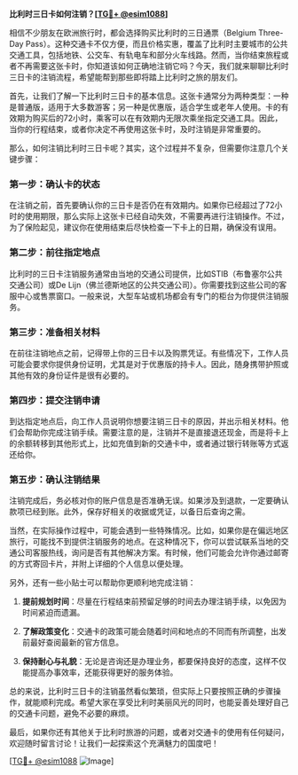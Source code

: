 **比利时三日卡如何注销？[[TG💪+ @esim1088](https://t.me/s/esim1088)]**

相信不少朋友在欧洲旅行时，都会选择购买比利时的三日通票（Belgium Three-Day Pass）。这种交通卡不仅方便，而且价格实惠，覆盖了比利时主要城市的公共交通工具，包括地铁、公交车、有轨电车和部分火车线路。然而，当你结束旅程或者不再需要这张卡时，你知道该如何正确地注销它吗？今天，我们就来聊聊比利时三日卡的注销流程，希望能帮到那些即将踏上比利时之旅的朋友们。

首先，让我们了解一下比利时三日卡的基本信息。这张卡通常分为两种类型：一种是普通版，适用于大多数游客；另一种是优惠版，适合学生或老年人使用。卡的有效期为购买后的72小时，乘客可以在有效期内无限次乘坐指定交通工具。因此，当你的行程结束，或者你决定不再使用这张卡时，及时注销是非常重要的。

那么，如何注销比利时三日卡呢？其实，这个过程并不复杂，但需要你注意几个关键步骤：

### **第一步：确认卡的状态**
在注销之前，首先要确认你的三日卡是否仍在有效期内。如果你已经超过了72小时的使用期限，那么实际上这张卡已经自动失效，不需要再进行注销操作。不过，为了保险起见，建议你在使用结束后尽快检查一下卡上的日期，确保没有误用。

### **第二步：前往指定地点**
比利时的三日卡注销服务通常由当地的交通公司提供，比如STIB（布鲁塞尔公共交通公司）或De Lijn（佛兰德斯地区的公共交通公司）。你需要找到这些公司的客服中心或售票窗口。一般来说，大型车站或机场都会有专门的柜台为你提供注销服务。

### **第三步：准备相关材料**
在前往注销地点之前，记得带上你的三日卡以及购票凭证。有些情况下，工作人员可能会要求你提供身份证明，尤其是对于优惠版的持卡人。因此，随身携带护照或其他有效的身份证件是很有必要的。

### **第四步：提交注销申请**
到达指定地点后，向工作人员说明你想要注销三日卡的原因，并出示相关材料。他们会帮助你完成注销手续。需要注意的是，注销并不是直接退还现金，而是将卡上的余额转移到其他形式上，比如充值到新的交通卡中，或者通过银行转账等方式返还给你。

### **第五步：确认注销结果**
注销完成后，务必核对你的账户信息是否准确无误。如果涉及到退款，一定要确认款项已经到账。此外，保存好相关的收据或凭证，以备日后查询之需。

当然，在实际操作过程中，可能会遇到一些特殊情况。比如，如果你是在偏远地区旅行，可能找不到提供注销服务的地点。在这种情况下，你可以尝试联系当地的交通公司客服热线，询问是否有其他解决方案。有时候，他们可能会允许你通过邮寄的方式寄回卡片，并附上详细的个人信息以便处理。

另外，还有一些小贴士可以帮助你更顺利地完成注销：

1. **提前规划时间**：尽量在行程结束前预留足够的时间去办理注销手续，以免因为时间紧迫而遗漏。
   
2. **了解政策变化**：交通卡的政策可能会随着时间和地点的不同而有所调整，出发前最好查阅最新的官方信息。

3. **保持耐心与礼貌**：无论是咨询还是办理业务，都要保持良好的态度，这样不仅能提高办事效率，还能获得更好的服务体验。

总的来说，比利时三日卡的注销虽然看似繁琐，但实际上只要按照正确的步骤操作，就能顺利完成。希望大家在享受比利时美丽风光的同时，也能妥善处理好自己的交通卡问题，避免不必要的麻烦。

最后，如果你还有其他关于比利时旅游的问题，或者对交通卡的使用有任何疑问，欢迎随时留言讨论！让我们一起探索这个充满魅力的国度吧！

[[TG💪+ @esim1088](https://t.me/s/esim1088) ![Image](https://i.postimg.cc/4NQfJmqS/Snipaste-2025-05-13-00-14-12.png)]